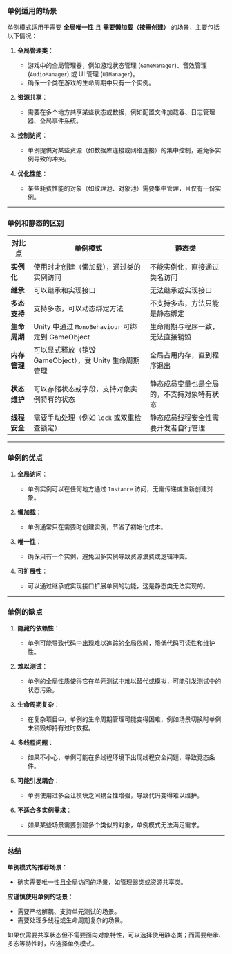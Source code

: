 ### 单例适用的场景
单例模式适用于需要 **全局唯一性** 且 **需要懒加载（按需创建）** 的场景，主要包括以下情况：

1. **全局管理类**：
   - 游戏中的全局管理器，例如游戏状态管理 (`GameManager`)、音效管理 (`AudioManager`) 或 UI 管理 (`UIManager`)。
   - 确保一个类在游戏的生命周期中只有一个实例。

2. **资源共享**：
   - 需要在多个地方共享某些状态或数据，例如配置文件加载器、日志管理器、全局事件系统。

3. **控制访问**：
   - 单例提供对某些资源（如数据库连接或网络连接）的集中控制，避免多实例导致的冲突。

4. **优化性能**：
   - 某些耗费性能的对象（如纹理池、对象池）需要集中管理，且仅有一份实例。

---

### 单例和静态的区别
| **对比点**       | **单例模式**                                         | **静态类**                                     |
|------------------|-----------------------------------------------------|-----------------------------------------------|
| **实例化**       | 使用时才创建（懒加载），通过类的实例访问             | 不能实例化，直接通过类名访问                  |
| **继承**         | 可以继承和实现接口                                  | 无法继承或实现接口                            |
| **多态支持**     | 支持多态，可以动态绑定方法                          | 不支持多态，方法只能是静态绑定                |
| **生命周期**     | Unity 中通过 `MonoBehaviour` 可绑定到 GameObject     | 生命周期与程序一致，无法直接销毁             |
| **内存管理**     | 可以显式释放（销毁 GameObject），受 Unity 生命周期管理 | 全局占用内存，直到程序退出                   |
| **状态维护**     | 可以存储状态或字段，支持对象实例特有的状态          | 静态成员变量也是全局的，不支持对象特有状态   |
| **线程安全**     | 需要手动处理（例如 `lock` 或双重检查锁定）          | 静态成员线程安全性需要开发者自行管理         |

---

### 单例的优点
1. **全局访问**：
   - 单例实例可以在任何地方通过 `Instance` 访问，无需传递或重新创建对象。

2. **懒加载**：
   - 单例通常只在需要时创建实例，节省了初始化成本。

3. **唯一性**：
   - 确保只有一个实例，避免因多实例导致资源浪费或逻辑冲突。

4. **可扩展性**：
   - 可以通过继承或实现接口扩展单例的功能，这是静态类无法实现的。

---

### 单例的缺点
1. **隐藏的依赖性**：
   - 单例可能导致代码中出现难以追踪的全局依赖，降低代码可读性和维护性。

2. **难以测试**：
   - 单例的全局性质使得它在单元测试中难以替代或模拟，可能引发测试中的状态污染。

3. **生命周期复杂**：
   - 在复杂项目中，单例的生命周期管理可能变得困难，例如场景切换时单例未销毁却持有过时数据。

4. **多线程问题**：
   - 如果不小心，单例可能在多线程环境下出现线程安全问题，导致竞态条件。

5. **可能引发耦合**：
   - 单例使用过多会让模块之间耦合性增强，导致代码变得难以维护。

6. **不适合多实例需求**：
   - 如果某些场景需要创建多个类似的对象，单例模式无法满足需求。

---

### 总结
**单例模式的推荐场景**：
- 确实需要唯一性且全局访问的场景，如管理器类或资源共享类。

**应谨慎使用单例的场景**：
- 需要严格解耦、支持单元测试的场景。
- 需要处理多线程或生命周期复杂的场景。

如果仅需要共享状态但不需要面向对象特性，可以选择使用静态类；而需要继承、多态等特性时，应选择单例模式。